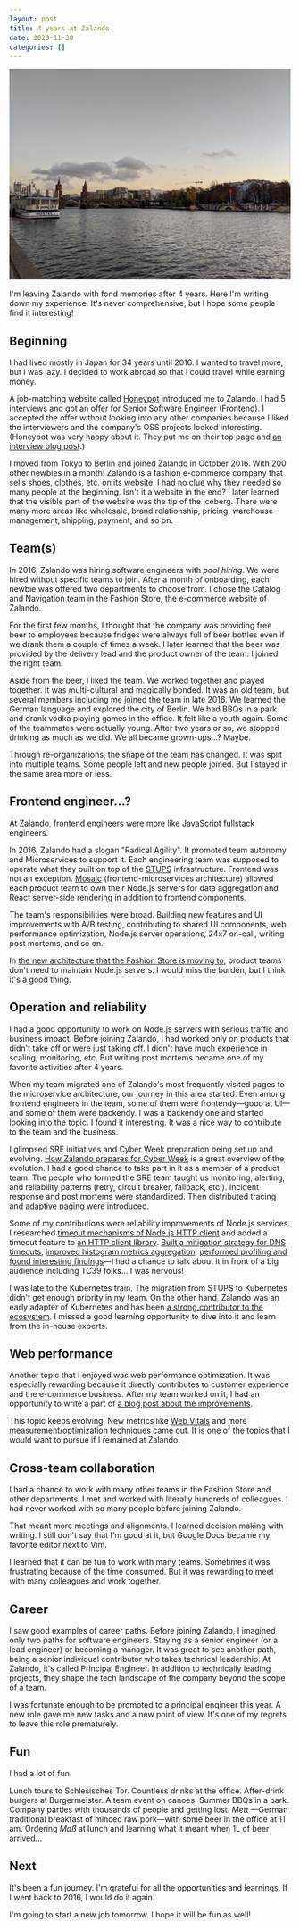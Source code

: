 ```yaml
---
layout: post
title: 4 years at Zalando
date: 2020-11-30
categories: []
---
```


![Spree in November, 2020](/images/2020-spree.jpg)

I'm leaving Zalando with fond memories after 4 years. Here I'm writing down my experience. It's never comprehensive, but I hope some people find it interesting!

## Beginning

I had lived mostly in Japan for 34 years until 2016. I wanted to travel more, but I was lazy. I decided to work abroad so that I could travel while earning money.

A job-matching website called [Honeypot](https://www.honeypot.io/) introduced me to Zalando. I had 5 interviews and got an offer for Senior Software Engineer (Frontend). I accepted the offer without looking into any other companies because I liked the interviewers and the company's OSS projects looked interesting. (Honeypot was very happy about it. They put me on their top page and [an interview blog post](https://blog.honeypot.io/japanese-developer-in-berlin/).)

I moved from Tokyo to Berlin and joined Zalando in October 2016. With 200 other newbies in a month! Zalando is a fashion e-commerce company that sells shoes, clothes, etc. on its website. I had no clue why they needed so many people at the beginning. Isn't it a website in the end? I later learned that the visible part of the website was the tip of the iceberg. There were many more areas like wholesale, brand relationship, pricing, warehouse management, shipping, payment, and so on.

## Team(s)

In 2016, Zalando was hiring software engineers with _pool hiring_. We were hired without specific teams to join. After a month of onboarding, each newbie was offered two departments to choose from. I chose the Catalog and Navigation team in the Fashion Store, the e-commerce website of Zalando.

For the first few months, I thought that the company was providing free beer to employees because fridges were always full of beer bottles even if we drank them a couple of times a week. I later learned that the beer was provided by the delivery lead and the product owner of the team. I joined the right team.

Aside from the beer, I liked the team. We worked together and played together. It was multi-cultural and magically bonded. It was an old team, but several members including me joined the team in late 2016. We learned the German language and explored the city of Berlin. We had BBQs in a park and drank vodka playing games in the office. It felt like a youth again. Some of the teammates were actually young. After two years or so, we stopped drinking as much as we did. We all became grown-ups...? Maybe.

Through re-organizations, the shape of the team has changed. It was split into multiple teams. Some people left and new people joined. But I stayed in the same area more or less.

## Frontend engineer...?

At Zalando, frontend engineers were more like JavaScript fullstack engineers.

In 2016, Zalando had a slogan "Radical Agility". It promoted team autonomy and Microservices to support it. Each engineering team was supposed to operate what they built on top of the [STUPS](https://stups.io/) infrastructure. Frontend was not an exception. [Mosaic](https://www.mosaic9.org/) (frontend-microservices architecture) allowed each product team to own their Node.js servers for data aggregation and React server-side rendering in addition to frontend components.

The team's responsibilities were broad. Building new features and UI improvements with A/B testing, contributing to shared UI components, web performance optimization, Node.js server operations, 24x7 on-call, writing post mortems, and so on.

In [the new architecture that the Fashion Store is moving to](https://engineering.zalando.com/posts/2018/12/front-end-micro-services.html), product teams don't need to maintain Node.js servers. I would miss the burden, but I think it's a good thing.

## Operation and reliability

I had a good opportunity to work on Node.js servers with serious traffic and business impact. Before joining Zalando, I had worked only on products that didn't take off or were just taking off. I didn't have much experience in scaling, monitoring, etc. But writing post mortems became one of my favorite activities after 4 years.

When my team migrated one of Zalando's most frequently visited pages to the microservice architecture, our journey in this area started. Even among frontend engineers in the team, some of them were frontendy—good at UI—and some of them were backendy. I was a backendy one and started looking into the topic. I found it interesting. It was a nice way to contribute to the team and the business.

I glimpsed SRE initiatives and Cyber Week preparation being set up and evolving. [How Zalando prepares for Cyber Week](https://engineering.zalando.com/posts/2020/10/how-zalando-prepares-for-cyber-week.html) is a great overview of the evolution. I had a good chance to take part in it as a member of a product team. The people who formed the SRE team taught us monitoring, alerting, and reliability patterns (retry, circuit breaker, fallback, etc.). Incident response and post mortems were standardized. Then distributed tracing and [adaptive paging](https://www.usenix.org/conference/srecon19emea/presentation/mineiro) were introduced.

Some of my contributions were reliability improvements of Node.js services. I researched [timeout mechanisms of Node.js HTTP client](<(/blog/2017/05/13/http-request-timeouts-in-javascript/)>) and added a timeout feature to [an HTTP client library](https://github.com/zalando-incubator/perron). [Built a mitigation strategy for DNS timeouts](/blog/2019/04/30/dns-polling/), [improved histogram metrics aggregation](/blog/2018/12/29/histogram-for-time-series-metrics-on-node-js/), [performed profiling and found interesting findings](/blog/2018/09/16/node-js-under-a-microscope/)—I had a chance to talk about it in front of a big audience including TC39 folks... I was nervous!

I was late to the Kubernetes train. The migration from STUPS to Kubernetes didn't get enough priority in my team. On the other hand, Zalando was an early adapter of Kubernetes and has been [a strong contributor to the ecosystem](https://www.cncf.io/announcements/2020/08/20/cloud-native-computing-foundation-grants-zalando-the-top-end-user-award/). I missed a good learning opportunity to dive into it and learn from the in-house experts.

## Web performance

Another topic that I enjoyed was web performance optimization. It was especially rewarding because it directly contributes to customer experience and the e-commerce business. After my team worked on it, I had an opportunity to write a part of [a blog post about the improvements](https://engineering.zalando.com/posts/2018/06/loading-time-matters.html).

This topic keeps evolving. New metrics like [Web Vitals](https://web.dev/vitals/) and more measurement/optimization techniques came out. It is one of the topics that I would want to pursue if I remained at Zalando.

## Cross-team collaboration

I had a chance to work with many other teams in the Fashion Store and other departments. I met and worked with literally hundreds of colleagues. I had never worked with so many people before joining Zalando.

That meant more meetings and alignments. I learned decision making with writing. I still don't say that I'm good at it, but Google Docs became my favorite editor next to Vim.

I learned that it can be fun to work with many teams. Sometimes it was frustrating because of the time consumed. But it was rewarding to meet with many colleagues and work together.

## Career

I saw good examples of career paths. Before joining Zalando, I imagined only two paths for software engineers. Staying as a senior engineer (or a lead engineer) or becoming a manager. It was great to see another path, being a senior individual contributor who takes technical leadership. At Zalando, it's called Principal Engineer. In addition to technically leading projects, they shape the tech landscape of the company beyond the scope of a team.

I was fortunate enough to be promoted to a principal engineer this year. A new role gave me new tasks and a new point of view. It's one of my regrets to leave this role prematurely.

## Fun

I had a lot of fun.

Lunch tours to Schlesisches Tor. Countless drinks at the office. After-drink burgers at Burgermeister. A team event on canoes. Summer BBQs in a park. Company parties with thousands of people and getting lost. _Mett_ —German traditional breakfast of minced raw pork—with some beer in the office at 11 am. Ordering _Maß_ at lunch and learning what it meant when 1L of beer arrived...

## Next

It's been a fun journey. I'm grateful for all the opportunities and learnings. If I went back to 2016, I would do it again.

I'm going to start a new job tomorrow. I hope it will be fun as well!
